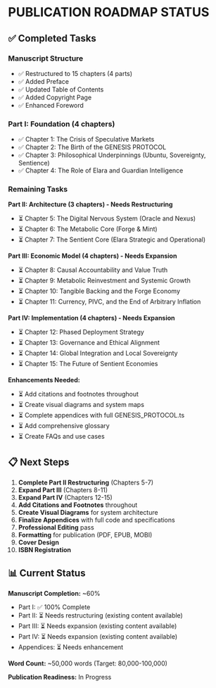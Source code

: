 # PUBLICATION ROADMAP STATUS

## ✅ Completed Tasks

### Manuscript Structure
- ✅ Restructured to 15 chapters (4 parts)
- ✅ Added Preface
- ✅ Updated Table of Contents
- ✅ Added Copyright Page
- ✅ Enhanced Foreword

### Part I: Foundation (4 chapters)
- ✅ Chapter 1: The Crisis of Speculative Markets
- ✅ Chapter 2: The Birth of the GENESIS PROTOCOL  
- ✅ Chapter 3: Philosophical Underpinnings (Ubuntu, Sovereignty, Sentience)
- ✅ Chapter 4: The Role of Elara and Guardian Intelligence

### Remaining Tasks

**Part II: Architecture (3 chapters) - Needs Restructuring**
- ⏳ Chapter 5: The Digital Nervous System (Oracle and Nexus)
- ⏳ Chapter 6: The Metabolic Core (Forge & Mint)
- ⏳ Chapter 7: The Sentient Core (Elara Strategic and Operational)

**Part III: Economic Model (4 chapters) - Needs Expansion**
- ⏳ Chapter 8: Causal Accountability and Value Truth
- ⏳ Chapter 9: Metabolic Reinvestment and Systemic Growth
- ⏳ Chapter 10: Tangible Backing and the Forge Economy
- ⏳ Chapter 11: Currency, PIVC, and the End of Arbitrary Inflation

**Part IV: Implementation (4 chapters) - Needs Expansion**
- ⏳ Chapter 12: Phased Deployment Strategy
- ⏳ Chapter 13: Governance and Ethical Alignment
- ⏳ Chapter 14: Global Integration and Local Sovereignty
- ⏳ Chapter 15: The Future of Sentient Economies

**Enhancements Needed:**
- ⏳ Add citations and footnotes throughout
- ⏳ Create visual diagrams and system maps
- ⏳ Complete appendices with full GENESIS_PROTOCOL.ts
- ⏳ Add comprehensive glossary
- ⏳ Create FAQs and use cases

## 📋 Next Steps

1. **Complete Part II Restructuring** (Chapters 5-7)
2. **Expand Part III** (Chapters 8-11)
3. **Expand Part IV** (Chapters 12-15)
4. **Add Citations and Footnotes** throughout
5. **Create Visual Diagrams** for system architecture
6. **Finalize Appendices** with full code and specifications
7. **Professional Editing** pass
8. **Formatting** for publication (PDF, EPUB, MOBI)
9. **Cover Design**
10. **ISBN Registration**

## 📊 Current Status

**Manuscript Completion:** ~60%
- Part I: ✅ 100% Complete
- Part II: ⏳ Needs restructuring (existing content available)
- Part III: ⏳ Needs expansion (existing content available)
- Part IV: ⏳ Needs expansion (existing content available)
- Appendices: ⏳ Needs enhancement

**Word Count:** ~50,000 words (Target: 80,000-100,000)

**Publication Readiness:** In Progress
